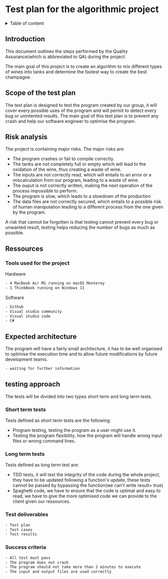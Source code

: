 # Test plan for the algorithmic project

<details>
<summary> Table of content</summary>

- [Test plan for the algorithmic project](#test-plan-for-the-algorithmic-project)
  - [Introduction](#introduction)
  - [Scope of the test plan](#scope-of-the-test-plan)
  - [Risk analysis](#risk-analysis)
  - [Ressources](#ressources)
    - [Tools used for the project](#tools-used-for-the-project)
  - [Expected architecture](#expected-architecture)
  - [testing approach](#testing-approach)
    - [Short term tests](#short-term-tests)
    - [Long term tests](#long-term-tests)
    - [Test deliverables](#test-deliverables)
    - [Success criteria](#success-criteria)

</details>

## Introduction

This document outlines the steps performed by the Quality Assurance(which is abbreviated to QA) during the project.

The main goal of this project is to create an algorithm to mix different types of wines into tanks and determine the fastest way to create the best champagne.

## Scope of the test plan

The test plan is designed to test the program created by our group, it will cover every possible uses of the program and will permit to detect every bug or unintented results. The main goal of this test plan is to prevent any crash and help our software engineer to optimise the program.

## Risk analysis

The project is containing major risks.
The major risks are:

- The program crashes or fail to compile correctly.
- The tanks are not completely full or empty which will lead to the oxidation of the wine, thus creating a waste of wine.
- The inputs are not correctly read, which will entails to an error or a miscalculation from our program, leading to a waste of wine.
- The ouput is not correctly written, making the next operation of the process impossible to perform.
- The program is slow, which leads to a slowdown of the production
- The data files are not correctly secured, which entails to a possible risk of human manipulation leading to a different process from the one given by the program.
  
A risk that cannot be forgotten is that testing cannot prevent every bug or unwanted result, testing helps reducing the number of bugs as much as possible.

## Ressources

### Tools used for the project

Hardware

```txt
- 4 MacBook Air M1 running on macOS Monterey
- 1 ThinkBook running on Windows 11
```

Software

```txt
- Github
- Visual studio community
- Visual studio code
- C#
```

## Expected architecture

The program will have a fairly small architecture, it has to be well organised to optimise the execution time and to allow future modifications by future development teams.

```txt
- waiting for further information
```

## testing approach

The tests will be divided into two types short term and long term tests.

### Short term tests

Tests defined as short term tests are the following:

- Program testing, testing the program as a user might use it.
- Testing the program flexibility, how the program will handle wrong input files or wrong command lines.

### Long term tests

Tests defined as long term test are:

- TDD tests, it will test the integrity of the code during the whole project, they have to be updated following a function's update, these tests cannot be passed by bypassing the function(we can't write result= true)
- Spaghetti code, we have to ensure that the code is optimal and easy to read, we have to give the more optimised code we can provide to the client given our ressources.

### Test deliverables

```txt
- Test plan
- Test cases
- Test results
```

### Success criteria

```txt
- All test must pass
- The program does not crash
- The program should not take more than 2 minutes to execute
- The input and output files are used correctly
```
